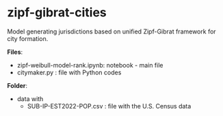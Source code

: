 # zipf-gibrat-cities
Model generating jurisdictions based on unified Zipf-Gibrat framework for city formation.

__Files__:
* zipf-weibull-model-rank.ipynb: notebook - main file
* citymaker.py : file with Python codes

__Folder__:
* data with
  * SUB-IP-EST2022-POP.csv : file with the U.S. Census data
